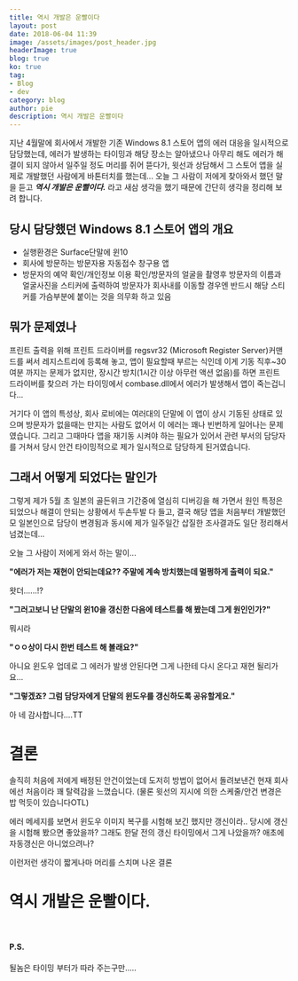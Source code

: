 ```yaml
---
title: 역시 개발은 운빨이다
layout: post
date: 2018-06-04 11:39
image: /assets/images/post_header.jpg
headerImage: true
blog: true
ko: true
tag:
- Blog
- dev
category: blog
author: pie
description: 역시 개발은 운빨이다
---
```


지난 4월말에 회사에서 개발한 기존 Windows 8.1 스토어 앱의 에러 대응을 일시적으로 담당했는데, 에러가 발생하는 타이밍과 해당 장소는 알아냈으나
아무리 해도 에러가 해결이 되지 않아서 일주일 정도 머리를 쥐어 뜯다가, 윗선과 상담해서 그 스토어 앱을 실제로 개발했던 사람에게 
바톤터치를 했는데... 오늘 그 사람이 저에게 찾아와서 했던 말을 듣고 ***역시 개발은 운빨이다.*** 라고 새삼 생각을 했기 때문에 간단히 생각을 정리해 보려 합니다.

## 당시 담당했던 Windows 8.1 스토어 앱의 개요
- 실행환경은 Surface단말에 윈10
- 회사에 방문하는 방문자용 자동접수 창구용 앱
- 방문자의 예약 확인/개인정보 이용 확인/방문자의 얼굴을 촬영후 방문자의 이름과 얼굴사진을 
스티커에 출력하여 방문자가 회사내를 이동할 경우엔 반드시 해당 스티커를 가슴부분에 붙이는 것을 의무화 하고 있음

## 뭐가 문제였나

프린트 출력을 위해 프린트 드라이버를 regsvr32 (Microsoft Register Server)커맨드를 써서 레지스트리에 등록해 놓고, 앱이 필요할때 부르는 식인데
이게 기동 직후~30여분 까지는 문제가 없지만, 장시간 방치(1시간 이상 아무런 액션 없음)를 하면 프린트 드라이버를 찾으러 가는 타이밍에서
combase.dll에서 에러가 발생해서 앱이 죽는겁니다... 

거기다 이 앱의 특성상, 회사 로비에는 여러대의 단말에 이 앱이 상시 기동된 상태로 있으며 방문자가 없을때는 만지는 사람도 없어서 이 에러는 꽤나 빈번하게 일어나는 문제였습니다. 
그리고 그때마다 앱을 재기동 시켜야 하는 필요가 있어서 관련 부서의 담당자를 거쳐서 당시 안건 타이밍적으로 제가 일시적으로 담당하게 된거였습니다.

## 그래서 어떻게 되었다는 말인가

그렇게 제가 5월 초 일본의 골든위크 기간중에 열심히 디버깅을 해 가면서 원인 특정은 되었으나 해결이 안되는 상황에서 두손두발 다 들고,
결국 해당 앱을 처음부터 개발했던 모 일본인으로 담당이 변경됨과 동시에 제가 일주일간 삽질한 조사결과도 일단 정리해서 넘겼는데...


오늘 그 사람이 저에게 와서 하는 말이...

**"에러가 저는 재현이 안되는데요?? 주말에 계속 방치했는데 멀쩡하게 출력이 되요."**

왓더......!?

**"그러고보니 난 단말의 윈10을 갱신한 다음에 테스트를 해 봤는데 그게 원인인가?"**

뭐시라

**"ㅇㅇ상이 다시 한번 테스트 해 볼래요?"**

아니요 윈도우 업데로 그 에러가 발생 안된다면 그게 나한테 다시 온다고 재현 될리가요...

**"그렇겠죠? 그럼 담당자에게 단말의 윈도우를 갱신하도록 공유할게요."**

아 네 감사합니다....TT

# 결론
솔직히 처음에 저에게 배정된 안건이었는데 도저히 방법이 없어서 돌려보낸건 현재 회사에선 처음이라 꽤 탈력감을 느꼈습니다.
(물론 윗선의 지시에 의한 스케줄/안건 변경은 밥 먹듯이 있습니다OTL)


에러 메세지를 보면서 윈도우 이미지 복구를 시험해 보긴 했지만 갱신이라.. 
당시에 갱신을 시험해 봤으면 좋았을까? 그래도 한달 전의 갱신 타이밍에서 그게 나았을까? 애초에 자동갱신은 아니었으려나?

이런저런 생각이 짧게나마 머리를 스치며 나온 결론

# 역시 개발은 운빨이다.


<br/>

#### P.S.
될놈은 타이밍 부터가 따라 주는구만.....
